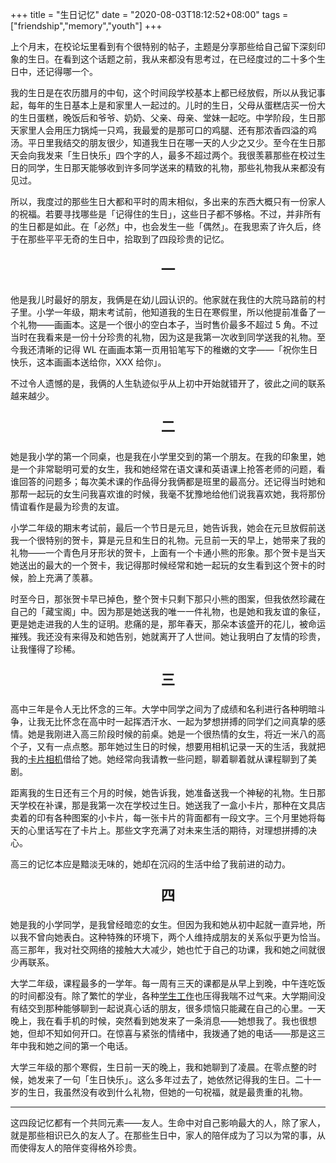 +++
title = "生日记忆"
date = "2020-08-03T18:12:52+08:00"
tags = ["friendship","memory","youth"]
+++

上个月末，在校论坛里看到有个很特别的帖子，主题是分享那些给自己留下深刻印象的生日。在看到这个话题之前，我从来都没有思考过，在已经度过的二十多个生日中，还记得哪一个。

我的生日是在农历腊月的中旬，这个时间段学校基本上都已经放假，所以从我记事起，每年的生日基本上是和家里人一起过的。儿时的生日，父母从蛋糕店买一份大的生日蛋糕，晚饭后和爷爷、奶奶、父亲、母亲、堂妹一起吃。中学阶段，生日那天家里人会用压力锅炖一只鸡，我最爱的是那可口的鸡腿、还有那浓香四溢的鸡汤。平日里我结交的朋友很少，知道我生日在哪一天的人少之又少。至今在生日那天会向我发来「生日快乐」四个字的人，最多不超过两个。我很羡慕那些在校过生日的同学，生日那天能够收到许多同学送来的精致的礼物，那些礼物我从来都没有见过。

所以，我度过的那些生日大都和平时的周末相似，多出来的东西大概只有一份家人的祝福。若要寻找哪些是「记得住的生日」，这些日子都不够格。不过，并非所有的生日都是如此。在「必然」中，也会发生一些「偶然」。在我思索了许久后，终于在那些平平无奇的生日中，拾取到了四段珍贵的记忆。

<p style="text-align:center; font-size:1.6em"><strong> 一 </strong></p>

他是我儿时最好的朋友，我俩是在幼儿园认识的。他家就在我住的大院马路前的村子里。小学一年级，期末考试前，他知道我的生日在寒假里，所以他提前准备了一个礼物——画画本。这是一个很小的空白本子，当时售价最多不超过 5 角。不过当时在我看来是一份十分珍贵的礼物，因为这是我第一次收到同学送我的礼物。至今我还清晰的记得 WL 在画画本第一页用铅笔写下的稚嫩的文字——「祝你生日快乐，这本画画本送给你，XXX 给你」。

不过令人遗憾的是，我俩的人生轨迹似乎从上初中开始就错开了，彼此之间的联系越来越少。

<p style="text-align:center; font-size:1.6em"><strong> 二 </strong></p>

她是我小学的第一个同桌，也是我在小学里交到的第一个朋友。在我的印象里，她是一个非常聪明可爱的女生，我和她经常在语文课和英语课上抢答老师的问题，看谁回答的问题多；每次美术课的作品得分我俩都是班里的最高分。还记得当时她和那帮一起玩的女生问我喜欢谁的时候，我毫不犹豫地给他们说我喜欢她，我将那份情谊看作是最为珍贵的友谊。

小学二年级的期末考试前，最后一个节日是元旦，她告诉我，她会在元旦放假前送我一个很特别的贺卡，算是元旦和生日的礼物。元旦前一天的早上，她带来了我的礼物——一个青色月牙形状的贺卡，上面有一个卡通小熊的形象。那个贺卡是当天她送出的最大的一个贺卡，我记得那时候经常和她一起玩的女生看到这个贺卡的时候，脸上充满了羡慕。

时至今日，那张贺卡早已掉色，整个贺卡只剩下那只小熊的图案，但我依然珍藏在自己的「藏宝阁」中。因为那是她送我的唯一一件礼物，也是她和我友谊的象征，更是她走进我的人生的证明。悲痛的是，那年春天，那朵本该盛开的花儿，被命运摧残。我还没有来得及和她告别，她就离开了人世间。她让我明白了友情的珍贵，让我懂得了珍稀。

<p style="text-align:center; font-size:1.6em"><strong> 三 </strong></p>

高中三年是令人无比怀念的三年。大学中同学之间为了成绩和名利进行各种明暗斗争，让我无比怀念在高中时一起挥洒汗水、一起为梦想拼搏的同学们之间真挚的感情。她是我刚进入高三阶段时候的前桌。她是一个很热情的女生，将近一米八的高个子，又有一点点憨。那年她过生日的时候，想要用相机记录一天的生活，我就把我的[卡片相机](/life/ideas/a-card-digital-camera/)借给了她。她经常向我请教一些问题，聊着聊着就从课程聊到了美剧。

距离我的生日还有三个月的时候，她告诉我，她准备送我一个神秘的礼物。生日那天学校在补课，那是我第一次在学校过生日。她送我了一盒小卡片，那种在文具店卖着的印有各种图案的小卡片，每一张卡片的背面都有一段文字。三个月里她将每天的心里话写在了卡片上。那些文字充满了对未来生活的期待，对理想拼搏的决心。

高三的记忆本应是黯淡无味的，她却在沉闷的生活中给了我前进的动力。

<p style="text-align:center; font-size:1.6em"><strong> 四 </strong></p>

她是我的小学同学，是我曾经暗恋的女生。但因为我和她从初中起就一直异地，所以我不曾向她表白。这种特殊的环境下，两个人维持成朋友的关系似乎更为恰当。高三那年，我对社交网络的接触大大减少，她也忙于自己的功课，我和她之间就很少再联系。

大学二年级，课程最多的一学年。每一周有三天的课都是从早上到晚，中午连吃饭的时间都没有。除了繁忙的学业，各种[学生工作](/life/school/a-job-in-editorial-department/)也压得我喘不过气来。大学期间没有结交到那种能够聊到一起说真心话的朋友，很多烦恼只能藏在自己的心里。一天晚上，我在看手机的时候，突然看到她发来了一条消息——她想我了。我也很想她，但却不知如何开口。在惊喜与紧张的情绪中，我拨通了她的电话——那是这三年中我和她之间的第一个电话。

大学三年级的那个寒假，生日前一天的晚上，我和她聊到了凌晨。在零点整的时候，她发来了一句「生日快乐」。这么多年过去了，她依然记得我的生日。二十一岁的生日，我虽然没有收到什么礼物，但她的一句祝福，就是最贵重的礼物。

---

这四段记忆都有一个共同元素——友人。生命中对自己影响最大的人，除了家人，就是那些相识已久的友人了。在那些生日中，家人的陪伴成为了习以为常的事，从而使得友人的陪伴变得格外珍贵。